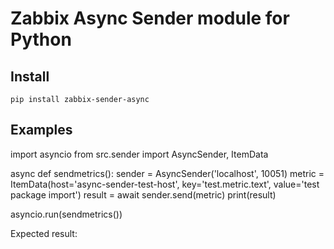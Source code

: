 Zabbix Async Sender module for Python
========================

Install
-------

    pip install zabbix-sender-async


Examples
--------

import asyncio
from src.sender import AsyncSender, ItemData

async def sendmetrics():
    sender = AsyncSender('localhost', 10051)
    metric = ItemData(host='async-sender-test-host', key='test.metric.text', value='test package import')
    result = await sender.send(metric)
    print(result)

asyncio.run(sendmetrics())


Expected result:

